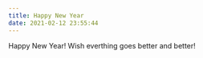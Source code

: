 ```yaml
---
title: Happy New Year
date: 2021-02-12 23:55:44
---
```

Happy New Year! Wish everthing goes better and better!